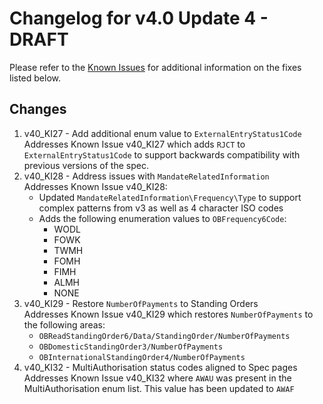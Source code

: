 # Changelog for v4.0 Update 4 - DRAFT

Please refer to the [Known Issues](https://openbanking.atlassian.net/wiki/spaces/DZ/pages/47546479/Known+Specification+Issues) for additional information on the fixes listed below.

## Changes

1. v40_KI27 - Add additional enum value to `ExternalEntryStatus1Code`  
    Addresses Known Issue v40_KI27 which adds `RJCT` to `ExternalEntryStatus1Code` to support backwards compatibility with previous versions of the spec.
2. v40_KI28 - Address issues with `MandateRelatedInformation`  
    Addresses Known Issue v40_KI28:
    * Updated `MandateRelatedInformation\Frequency\Type` to support complex patterns from v3 as well as 4 character ISO codes
    * Adds the following enumeration values to `OBFrequency6Code`:
        * WODL
        * FOWK
        * TWMH
        * FOMH
        * FIMH
        * ALMH
        * NONE
3. v40_KI29 - Restore `NumberOfPayments` to Standing Orders  
    Addresses Known Issue v40_KI29 which restores `NumberOfPayments` to the following areas:
    * `OBReadStandingOrder6/Data/StandingOrder/NumberOfPayments`
    * `OBDomesticStandingOrder3/NumberOfPayments`
    * `OBInternationalStandingOrder4/NumberOfPayments`
4. v40_KI32 - MultiAuthorisation status codes aligned to Spec pages
    Addresses Known Issue v40_KI32 where `AWAU` was present in the MultiAuthorisation enum list.  This value has been updated to `AWAF`
